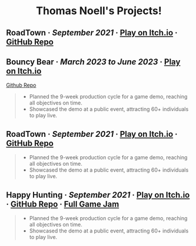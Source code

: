 <h1 align="center">Thomas Noell's Projects!</h1>

<h2>
  <strong>RoadTown</strong> · <em>September 2021</em> · 
  <a href="https://officialthomas.itch.io/bouncybear">Play on Itch.io</a> ·
  <a href="https://github.com/OfficialThomas/Bouncy-Bear-Game">GitHub Repo</a>
</h2>

<h2><strong>Bouncy Bear</strong> · <em>March 2023 to June 2023</em> · <a href="https://officialthomas.itch.io/bouncybear">Play on Itch.io</a></h2>

[Github Repo](https://github.com/OfficialThomas/Bouncy-Bear-Game)

> - Planned the 9-week production cycle for a game demo, reaching all objectives on time. 
> - Showcased the demo at a public event, attracting 60+ individuals to play live.

<h2>
  <strong>RoadTown</strong> · <em>September 2021</em> · 
  <a href="https://officialthomas.itch.io/roadtown-usa">Play on Itch.io</a> ·
  <a href="https://github.com/OfficialThomas/CMPM-171-GROUP-20">GitHub Repo</a>
</h2>

> - Planned the 9-week production cycle for a game demo, reaching all objectives on time. 
> - Showcased the demo at a public event, attracting 60+ individuals to play live.

<h2>
  <strong>Happy Hunting</strong> · <em>September 2021</em> · 
  <a href="https://jonahrobot.itch.io/happyhunting">Play on Itch.io</a> ·
  <a href="https://github.com/OfficialThomas/HappyHunting">GitHub Repo</a> · 
  <a href="https://itch.io/jam/microgame-jam-2021">Full Game Jam</a>
</h2>

> - Planned the 9-week production cycle for a game demo, reaching all objectives on time. 
> - Showcased the demo at a public event, attracting 60+ individuals to play live.




